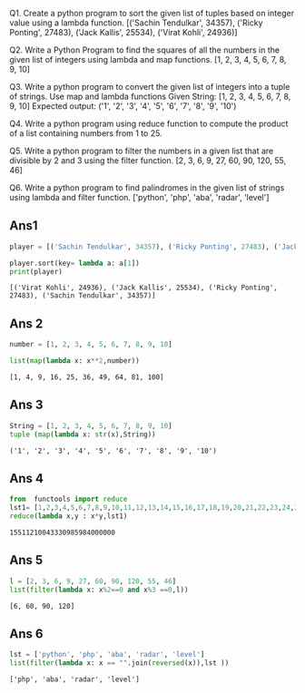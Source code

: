 Q1. Create a python program to sort the given list of tuples based on integer value using a
lambda function.
[('Sachin Tendulkar', 34357), ('Ricky Ponting', 27483), ('Jack Kallis', 25534), ('Virat Kohli', 24936)]

Q2. Write a Python Program to find the squares of all the numbers in the given list of integers using
lambda and map functions.
[1, 2, 3, 4, 5, 6, 7, 8, 9, 10]

Q3. Write a python program to convert the given list of integers into a tuple of strings. Use map and
lambda functions
Given String: [1, 2, 3, 4, 5, 6, 7, 8, 9, 10]
Expected output: ('1', '2', '3', '4', '5', '6', '7', '8', '9', '10')

Q4. Write a python program using reduce function to compute the product of a list containing numbers
from 1 to 25.

Q5. Write a python program to filter the numbers in a given list that are divisible by 2 and 3 using the
filter function.
[2, 3, 6, 9, 27, 60, 90, 120, 55, 46]

Q6. Write a python program to find palindromes in the given list of strings using lambda and filter
function.
['python', 'php', 'aba', 'radar', 'level']

## Ans1 


```python
player = [('Sachin Tendulkar', 34357), ('Ricky Ponting', 27483), ('Jack Kallis', 25534), ('Virat Kohli', 24936)]
```


```python
player.sort(key= lambda a: a[1])
print(player)
```

    [('Virat Kohli', 24936), ('Jack Kallis', 25534), ('Ricky Ponting', 27483), ('Sachin Tendulkar', 34357)]


## Ans 2


```python
number = [1, 2, 3, 4, 5, 6, 7, 8, 9, 10]
```


```python
list(map(lambda x: x**2,number))
```




    [1, 4, 9, 16, 25, 36, 49, 64, 81, 100]



## Ans 3


```python
String = [1, 2, 3, 4, 5, 6, 7, 8, 9, 10] 
tuple (map(lambda x: str(x),String))
```




    ('1', '2', '3', '4', '5', '6', '7', '8', '9', '10')



## Ans 4


```python
from  functools import reduce
lst1= [1,2,3,4,5,6,7,8,9,10,11,12,13,14,15,16,17,18,19,20,21,22,23,24,25]
reduce(lambda x,y : x*y,lst1)
```




    15511210043330985984000000



## Ans 5


```python
l = [2, 3, 6, 9, 27, 60, 90, 120, 55, 46]
list(filter(lambda x: x%2==0 and x%3 ==0,l))
```




    [6, 60, 90, 120]



## Ans 6


```python
lst = ['python', 'php', 'aba', 'radar', 'level']
list(filter(lambda x: x == "".join(reversed(x)),lst ))
```




    ['php', 'aba', 'radar', 'level']




```python


```


```python

```

